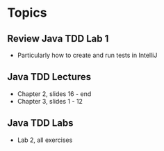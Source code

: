 # Topics

## Review Java TDD Lab 1
* Particularly how to create and run tests in IntelliJ

## Java TDD Lectures
* Chapter 2, slides 16 - end
* Chapter 3, slides 1 - 12

## Java TDD Labs
* Lab 2, all exercises
